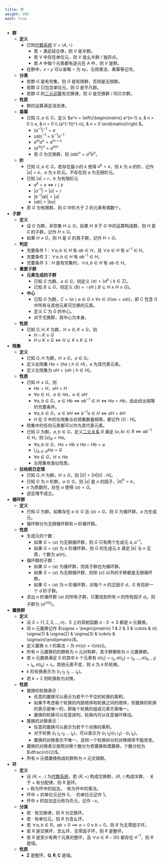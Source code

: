 ```yaml
---
title: 群
weight: 900
math: true
---
```


- **群**
    - **定义**
        - 已知[代数系统](/docs/mathematics/discrete-mathematics/algebraic-system) $V=\langle A,\circ \rangle$
            - 若 $\circ$ 满足结合律，则 $V$ 是半群。
            - 若 $V$ 中存在单位元，则 $V$ 是幺半群 / 独异点。
            - 若 $A$ 中每个元素都有逆元在 $A$ 中，则 $V$ 是群。
        - 在群中，$x\circ y$ 可以省略 $\circ$ 为 $xy$，沿用乘法、乘幂等记号。
    - **分类**
        - 若群 $G$ 是有穷集，则 $G$ 是有限群，否则是无限群。
        - 若群 $G$ 只包含单位元，则 $G$ 是平凡群。
        - 若群 $G$ 的[二元运算](/docs/mathematics/discrete-mathematics/algebraic-system#krwh8o)有交换律，则 $G$ 是交换群 / 阿贝尔群。
    - **性质**
        - 群的运算满足消去律。
    - **乘幂**
        - 已知 $G,a\in G$，定义 $a^n = \left\{\begin{matrix} a^{n-1} a, & n > 0 \\ e, & n = 0 \\ (a^{-1})^{-n}, & n < 0 \end{matrix}\right.$。
            - $(a^{-1})^{-1} = a$
            - $(ab)^{-1} = b^{-1}a^{-1}$
            - $a^m a^n = a^{m + n}$
            - $(a^m)^n = a^{mn}$
            - 若 $G$ 为交换群，则 $(ab)^n = a^n b^n$。
    - **阶**
        - 已知 $G,a\in G$，若存在最小的 $k$ 使得 $a^k = e$，则 $k$ 为 $a$ 的阶，记作 $|a|=k$，$a$ 为 $k$ 阶元。不存在则 $a$ 为无限阶元。
        - 已知 $|a| = r$，$b$ 为有限阶元
            - $a^k = e \iff r \mid k$
            - $|a^{-1}| = |a| = r$
            - $|b^{-1}ab| = |a|$
            - $|ab| = |ba|$
        - 若 $G$ 为有限群，则 $G$ 中阶大于 $2$ 的元素有偶数个。
- **子群**
    - **定义**
        - 设 $G$ 为群，非空集 $H \subseteq G$，如果 $H$ 关于 $G$ 中的运算构成群，则 $H$ 是 $G$ 的子群，记作 $H\le G$。
        - 如果 $H \ne G$，则 $H$ 是 $G$ 的真子群，记作 $H < G$。
    - **判定**
        - 充要条件 1：$\forall a,b \in H$ 有 $ab \in H$，且 $\forall a \in H$ 有 $a^{-1} \in H$。
        - 充要条件 2：$\forall a,b\in H$ 有 $ab^{-1} \in H$。
        - 充要条件 3：$H$ 是有穷集时，$\forall a,b\in H$ 有 $ab \in H$。
    - **重要子群**
        - **元素生成的子群**
            - 已知 $G$ 为群，$a\in G$，则定义 $\langle a \rangle = \{a^k \mid k \in \mathrm Z\}$。
            - 已知 $B \subseteq G$，则定义 $\langle B \rangle = \cap \{H \mid B \subseteq H \land H \le G \}$。
        - **中心**
            - 已知 $G$ 为群，$C = \{ a \mid a \in G \land \forall x \in G (ax = xa)\}$，即 $C$ 包含 $G$ 中所有与其他元素可交换的元素。
            - 定义 $C$ 为 $G$ 的中心。
            - 对于交换群，其中心为本身。
    - **性质**
        - 已知 $G,H,K$ 为群，$H \le G,K\le G$，则
            - $H \cap K \le G$
            - $H \cup K \le G \iff H \subseteq K \lor K \subseteq H$
- **陪集**
    - **定义**
        - 已知 $G,H$ 为群，$H \le G$，$a \in G$。
        - 定义右陪集 $Ha = \{ ha \mid h \in H \}$，$a$ 为其代表元素。
        - 定义左陪集为 $aH = \{ah \mid h \in H \}$。
    - **性质**
        - 已知 $H \le G$，则
            - $He=H$，$eH=H$
            - $\forall a \in H$，$a \in Ha$，$a \in aH$
            - $\forall a,b \in G$，$a \in Hb \iff ab^{-1} \in H \iff Ha = Hb$，由此给出相等的充要条件。
            - $\forall a,b \in G$，$a \in bH \iff b^{-1}a \in H \iff aH = bH$
            - $H$ 在 $G$ 中的左陪集与右陪集数量相等，都记作 $[G:H]$。
        - 陪集中的任何元素都可以作为其代表元素。
        - 已知 $G$ 为群，$a,b\in G$，定义[二元关系](/docs/mathematics/discrete-mathematics/binary-relationship) $R$ 满足 $\langle a,b\rangle \in R \iff ab^{-1} \in H$。则 $[a]_R = Ha$。
            - $\forall a,b\in G$，$Ha = Hb \lor Ha \cap Hb = \varnothing$
            - $\displaystyle\bigcup_{a\in G} Ha = G$
            - $\forall a \in G$，$H \approx Ha$
            - 左陪集有类似性质。
    - **拉格朗日定理**
        - 已知 $G,H$ 为群，$H \le G$，则 $|G| = |H|[G:H]$。
        - 已知 $G$ 为 $n$ 阶群，$a \in G$，则 $|a|$ 是 $n$ 的因子，$|a|^n = e$。
        - $n$ 为质数时，存在 $a$ 使得 $\langle a \rangle=G$。
        - 逆定理不成立。
- **循环群**
    - **定义**
        - 已知 $G$ 为群，如果存在 $a \in G$ 且 $\langle a \rangle = G$，则 $G$ 为循环群，$a$ 为生成元。
        - 循环群分为无限循环群和 $n$ 阶循环群。
    - **性质**
        - 生成元的个数：
            - 如果 $G=\langle a \rangle$ 为无限循环群，则 $G$ 只有两个生成元 $a,a^{-1}$。
            - 如果 $G=\langle a \rangle$ 为 $n$ 阶循环群，则 $G$ 的生成元 $b$ 满足 $|b|$ 与 $n$ 互质，个数为 $\varphi(n)$。
        - 循环群的子群：
            - 如果 $G=\langle a \rangle$ 为循环群，则其子群也为循环群。
            - 如果 $G=\langle a \rangle$ 为无限循环群，则除 $\{e\}$ 以外的子群都是无限循环群。
            - 如果 $G=\langle a \rangle$ 为 $n$ 阶循环群，对每个 $n$ 的正因子 $d$，$G$ 有恰好一个 $d$ 阶子群。
        - 求出 $n$ 阶循环群 $\langle a \rangle$ 的所有子群，只要找到所有 $n$ 的所有因子 $d_i$，则子群为 $\langle a^{n/d_i} \rangle$。
- **置换群**
    - **定义**
        - 设 $S=\{1,2,3,\dots,n\}$，$S$ 上的双射函数 $\sigma:S\to S$ 都是 $n$ 元置换。
        - 将 $n$ 元置换记作 $\sigma = \begin{pmatrix} 1 & 2 & 3 & \cdots & n\\ \sigma(1) & \sigma(2) & \sigma(3) & \cdots & \sigma(n)\end{pmatrix}$。
        - 定义置换 $\sigma,\tau$ 的乘法 $\circ$ 为 $\sigma\tau(x)=\tau(\sigma(x))$。
        - 所有 $n$ 元置换的的群称为 $n$ 元对称群，其子群都称为 $n$ 元置换群。
        - 若 $n$ 元置换满足 $S$ 的其中 $k$ 个元素有 $\sigma(i_1)=i_2,\sigma(i_2)=i_3,\dots,\sigma(i_{k-1})=i_k,\sigma(i_k)=i_1$，其他元素不变，则 $\sigma$ 为 $k$ 阶轮换。
        - $k$ 阶轮换表示为 $(i_1\ i_2\ i_3\ \dots\ i_k)$。
        - 若 $k=2$ 则轮换称为对换。
    - **性质**
        - 置换的轮换表示：
            - 任意的置换可以表示为若干个不交的轮换的乘积。
            - 如果不考虑每个轮换的内部顺序和轮换之间的顺序，则置换的轮换的表示是唯一的，即每个轮换的组成元素方案唯一。
            - 置换的轮换可以任意排列，轮换内可以任意循环移动。
        - 置换的对换表示：
            - 任意的置换可以表示为若干个对换的乘积。
            - 对于轮换 $(i_1\ i_2\ i_3\ \dots\ i_k)$，可以表示为 $(i_1\ i_2)(i_1\ i_3)\cdots(i_1\ i_k)$。
            - 置换的对换表示不唯一，且同一个轮换拆分的对换顺序不能改变。
        - 置换的对换表示按照对换个数分为奇置换和偶置换，个数分别为 $\dfrac{n!}{2}$。
        - 所有 $n$ 元偶置换构成的群称为 $n$ 元交错群。
- **环**
    - **定义**
        - 设 $\langle R,+,\cdot \rangle$ 为[代数系统](/docs/mathematics/discrete-mathematics/algebraic-system)，若 $\langle R,+ \rangle$ 构成交换群，$\langle R,\cdot \rangle$ 构成半群，$\cdot$ 关于 $+$ 有分配律，则 $R$ 是环。
        - $+$ 称为环中的加法，$\cdot$ 称为环中的乘法。
        - 环中 $+$ 的单位元记作 $0$，$\cdot$ 的单位元记作 $1$。
        - 环中 $x$ 的加法逆元称为负元，记作 $-x$。
    - **分类**
        - 若 $\cdot$ 有交换律，则 $R$ 为交换环。
        - 若 $\cdot$ 有单位元，则 $R$ 为含幺环。
        - 若 $\forall a,b \in R$，$ab = 0 \implies a = 0 \lor b = 0$，则 $R$ 为无零因子环。
        - 若 $R$ 是交换环、含幺环、无零因子环，则 $R$ 是整环。
        - 若 $R$ 是至少有两个元素的整环，且 $\forall a \in R - \{0\}$ 都存在 $a^{-1}$，则 $R$ 是域。
    - **性质**
        - $\mathrm{\boldsymbol Z}$ 是整环，$\mathrm{\boldsymbol Q},\mathrm{\boldsymbol R},\mathrm{\boldsymbol C}$ 是域。
